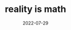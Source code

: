 ---
title: "reality is math"
date: 2022-07-29
related: Mathematical universe hypothesis - Wikipedia
type: fragment
tags:
  - What is Reality
  - fragment
---